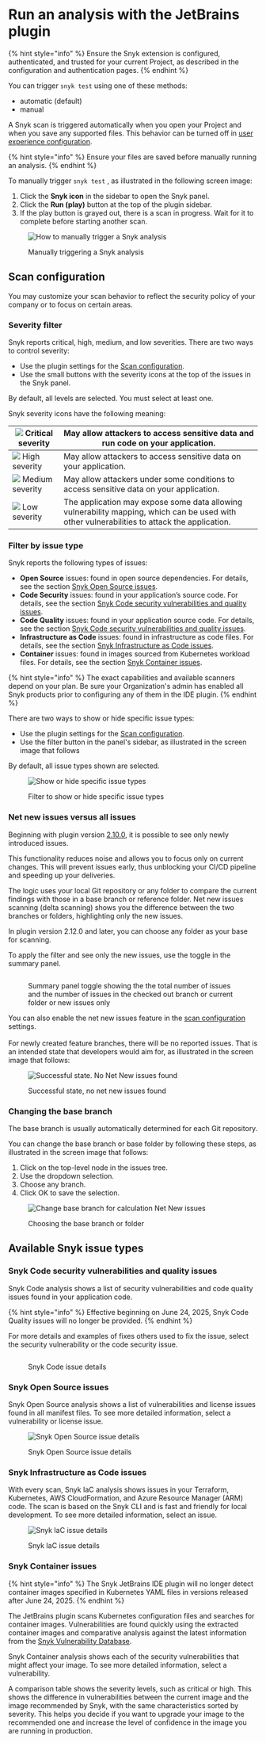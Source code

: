 # Run an analysis with the JetBrains plugin

{% hint style="info" %}
Ensure the Snyk extension is configured, authenticated, and trusted for your current Project, as described in the configuration and authentication pages.
{% endhint %}

You can trigger `snyk test` using one of these methods:

* automatic (default)
* manual

A Snyk scan is triggered automatically when you open your Project and when you save any supported files. This behavior can be turned off in [user experience configuration](configuration-for-the-snyk-jetbrains-plugin-and-ide-proxy.md#user-experience).

{% hint style="info" %}
Ensure your files are saved before manually running an analysis.
{% endhint %}

To manually trigger `snyk test` , as illustrated in the following screen image:

1. Click the **Snyk icon** in the sidebar to open the Snyk panel.
2. Click the **Run (play)** button at the top of the plugin sidebar.
3. If the play button is grayed out, there is a scan in progress. Wait for it to complete before starting another scan.

<figure><img src="../../../.gitbook/assets/runAnalysis.png" alt="How to manually trigger a Snyk analysis"><figcaption><p>Manually triggering a Snyk analysis</p></figcaption></figure>

## Scan configuration

You may customize your scan behavior to reflect the security policy of your company or to focus on certain areas.

### Severity filter

Snyk reports critical, high, medium, and low severities. There are two ways to control severity:

* Use the plugin settings for the [Scan configuration](configuration-for-the-snyk-jetbrains-plugin-and-ide-proxy.md#scan-configuration).
* Use the small buttons with the severity icons at the top of the issues in the Snyk panel.

By default, all levels are selected. You must select at least one.

Snyk severity icons have the following meaning:

| ![](<../../../.gitbook/assets/image (50) (1).png>) Critical severity                                                                                                                                                             | May allow attackers to access sensitive data and run code on your application.                                                               |
| -------------------------------------------------------------------------------------------------------------------------------------------------------------------------------------------------------------------------------- | -------------------------------------------------------------------------------------------------------------------------------------------- |
| ![](<../../../.gitbook/assets/image (10) (1) (1) (2) (1) (1) (1) (1) (1) (1) (1) (1) (1) (1) (1) (1) (1) (1) (1) (1) (1) (1) (1) (1) (1) (1) (1) (1) (1) (1) (1) (1) (1) (1) (1) (1) (1) (1) (1) (1) (1) (5).png>) High severity | May allow attackers to access sensitive data on your application.                                                                            |
| ![](<../../../.gitbook/assets/image (116) (1) (2).png>) Medium severity                                                                                                                                                          | May allow attackers under some conditions to access sensitive data on your application.                                                      |
| ![](<../../../.gitbook/assets/image (81) (1) (1) (1) (1) (1).png>) Low severity                                                                                                                                                  | The application may expose some data allowing vulnerability mapping, which can be used with other vulnerabilities to attack the application. |

### Filter by issue type

Snyk reports the following types of issues:

* **Open Source** issues: found in open source dependencies. For details, see the section [Snyk Open Source issues](run-an-analysis-with-the-jetbrains-plugin.md#snyk-open-source-issues).
* **Code Security** issues: found in your application’s source code. For details, see the section [Snyk Code security vulnerabilities and quality issues](run-an-analysis-with-the-jetbrains-plugin.md#snyk-code-security-vulnerabilities-and-quality-issues).
* **Code Quality** issues: found in your application source code. For details, see the section [Snyk Code security vulnerabilities and quality issues](run-an-analysis-with-the-jetbrains-plugin.md#snyk-code-security-vulnerabilities-and-quality-issues).
* **Infrastructure as Code** issues: found in infrastructure as code files. For details, see the section [Snyk Infrastructure as Code issues](run-an-analysis-with-the-jetbrains-plugin.md#snyk-infrastructure-as-code-issues).
* **Container** issues: found in images sourced from Kubernetes workload files. For details, see the section [Snyk Container issues](run-an-analysis-with-the-jetbrains-plugin.md#snyk-container-issues).

{% hint style="info" %}
The exact capabilities and available scanners depend on your plan. Be sure your Organization's admin has enabled all Snyk products prior to configuring any of them in the IDE plugin.
{% endhint %}

There are two ways to show or hide specific issue types:

* Use the plugin settings for the [Scan configuration](configuration-for-the-snyk-jetbrains-plugin-and-ide-proxy.md#scan-configuration).
* Use the filter button in the panel's sidebar, as illustrated in the screen image that follows

By default, all issue types shown are selected.

<figure><img src="../../../.gitbook/assets/SCR-20241024-miah.png" alt="Show or hide specific issue types"><figcaption><p>Filter to show or hide specific issue types</p></figcaption></figure>

### Net new issues versus all issues

Beginning with plugin version [2.10.0](https://plugins.jetbrains.com/plugin/10972-snyk-security/versions/stable/623034), it is possible to see only newly introduced issues.

This functionality reduces noise and allows you to focus only on current changes. This will prevent issues early, thus unblocking your CI/CD pipeline and speeding up your deliveries.

The logic uses your local Git repository or any folder to compare the current findings with those in a base branch or reference folder. Net new issues scanning (delta scanning) shows you the difference between the two branches or folders, highlighting only the new issues.

In plugin version 2.12.0 and later, you can choose any folder as your base for scanning.

To apply the filter and see only the new issues, use the toggle in the summary panel.

<figure><img src="../../../.gitbook/assets/image (267).png" alt=""><figcaption><p>Summary panel toggle showing the the total number of issues and the number of issues in the checked out branch or current folder or new issues only</p></figcaption></figure>

You can also enable the net new issues feature in the [scan configuration](run-an-analysis-with-the-jetbrains-plugin.md#scan-configuration) settings.\
\
For newly created feature branches, there will be no reported issues. That is an intended state that developers would aim for, as illustrated in the screen image that follows:

<figure><img src="../../../.gitbook/assets/SCR-20241024-ngbm.png" alt="Successful state. No Net New issues found"><figcaption><p>Successful state, no net new issues found</p></figcaption></figure>

### Changing the base branch

The base branch is usually automatically determined for each Git repository.

You can change the base branch or base folder by following these steps, as illustrated in the screen image that follows:

1. Click on the top-level node in the issues tree.
2. Use the dropdown selection.
3. Choose any branch.
4. Click OK to save the selection.

<figure><img src="../../../.gitbook/assets/SCR-20241024-nfhj.png" alt="Change base branch for calculation Net New issues"><figcaption><p>Choosing the base branch or folder</p></figcaption></figure>

## Available Snyk issue types

### Snyk Code security vulnerabilities and quality issues

Snyk Code analysis shows a list of security vulnerabilities and code quality issues found in your application code.

{% hint style="info" %}
Effective beginning on June 24, 2025, Snyk Code Quality issues will no longer be provided.
{% endhint %}

For more details and examples of fixes others used to fix the issue, select the security vulnerability or the code security issue.

<figure><img src="../../../.gitbook/assets/SCR-20241024-npba.png" alt=""><figcaption><p>Snyk Code issue details</p></figcaption></figure>

### Snyk Open Source issues

Snyk Open Source analysis shows a list of vulnerabilities and license issues found in all manifest files. To see more detailed information, select a vulnerability or license issue.

<figure><img src="../../../.gitbook/assets/SCR-20241024-nrsk.png" alt="Snyk Open Source issue details"><figcaption><p>Snyk Open Source issue details</p></figcaption></figure>

### Snyk Infrastructure as Code issues

With every scan, Snyk IaC analysis shows issues in your Terraform, Kubernetes, AWS CloudFormation, and Azure Resource Manager (ARM) code. The scan is based on the Snyk CLI and is fast and friendly for local development. To see more detailed information, select an issue.

<figure><img src="../../../.gitbook/assets/SCR-20241024-ntcr.png" alt="Snyk IaC issue details"><figcaption><p>Snyk IaC issue details</p></figcaption></figure>

### Snyk Container issues

{% hint style="info" %}
The Snyk JetBrains IDE plugin will no longer detect container images specified in Kubernetes YAML files in versions released after June 24, 2025.
{% endhint %}

The JetBrains plugin scans Kubernetes configuration files and searches for container images. Vulnerabilities are found quickly using the extracted container images and comparative analysis against the latest information from the [Snyk Vulnerability Database](https://security.snyk.io).

Snyk Container analysis shows each of the security vulnerabilities that might affect your image. To see more detailed information, select a vulnerability.

A comparison table shows the severity levels, such as critical or high. This shows the difference in vulnerabilities between the current image and the image recommended by Snyk, with the same characteristics sorted by severity. This helps you decide if you want to upgrade your image to the recommended one and increase the level of confidence in the image you are running in production.
